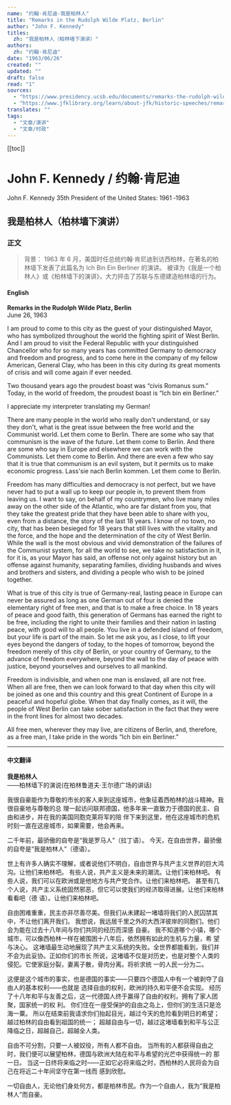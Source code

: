 ```yaml
---
name: "约翰·肯尼迪-我是柏林人"
title: "Remarks in the Rudolph Wilde Platz, Berlin"
author: "John F. Kennedy"
titles:
  zh: "我是柏林人（柏林墙下演讲）"
authors:
  zh: "约翰·肯尼迪"
date: "1963/06/26"
created: ""
updated: ""
draft: false
read: "1"
sources:
  - "https://www.presidency.ucsb.edu/documents/remarks-the-rudolph-wilde-platz-berlin"
  - "https://www.jfklibrary.org/learn/about-jfk/historic-speeches/remarks-at-the-rudolph-wilde-platz-berlin"
translates: ""
tags: 
  - "文章/演讲"
  - "文章/时政"
---
```


[[toc]]

# John F. Kennedy / 约翰·肯尼迪

John F. Kennedy
35th President of the United States: 1961 ‐1963

## 我是柏林人（柏林墙下演讲）

### 正文

> 背景：
> 1963 年 6 月，美国时任总统约翰·肯尼迪到访西柏林，在著名的柏林墙下发表了此篇名为 Ich Bin Ein Berliner 的演讲。
> 被译为《我是一个柏林人》或《柏林墙下的演讲》，大力抨击了苏联与东德建造柏林墙的行为。

<!-- tabs:start -->

#### **English**

**Remarks in the Rudolph Wilde Platz, Berlin**   
June 26, 1963

I am proud to come to this city as the guest of your distinguished Mayor, who
has symbolized throughout the world the fighting spirit of West Berlin. And I
am proud to visit the Federal Republic with your distinguished Chancellor who
for so many years has committed Germany to democracy and freedom and progress,
and to come here in the company of my fellow American, General Clay, who has
been in this city during its great moments of crisis and will come again if
ever needed.

Two thousand years ago the proudest boast was “civis Romanus sum.” Today, in
the world of freedom, the proudest boast is “Ich bin ein Berliner.”

I appreciate my interpreter translating my German!

There are many people in the world who really don't understand, or say they
don't, what is the great issue between the free world and the Communist world.
Let them come to Berlin. There are some who say that communism is the wave of
the future. Let them come to Berlin. And there are some who say in Europe and
elsewhere we can work with the Communists. Let them come to Berlin. And there
are even a few who say that it is true that communism is an evil system, but
it permits us to make economic progress. Lass'sie nach Berlin kommen. Let them
come to Berlin.

Freedom has many difficulties and democracy is not perfect, but we have never
had to put a wall up to keep our people in, to prevent them from leaving us. I
want to say, on behalf of my countrymen, who live many miles away on the other
side of the Atlantic, who are far distant from you, that they take the
greatest pride that they have been able to share with you, even from a
distance, the story of the last 18 years. I know of no town, no city, that has
been besieged for 18 years that still lives with the vitality and the force,
and the hope and the determination of the city of West Berlin. While the wall
is the most obvious and vivid demonstration of the failures of the Communist
system, for all the world to see, we take no satisfaction in it, for it is, as
your Mayor has said, an offense not only against history but an offense
against humanity, separating families, dividing husbands and wives and
brothers and sisters, and dividing a people who wish to be joined together.

What is true of this city is true of Germany-real, lasting peace in Europe can
never be assured as long as one German out of four is denied the elementary
right of free men, and that is to make a free choice. In 18 years of peace and
good faith, this generation of Germans has earned the right to be free,
including the right to unite their families and their nation in lasting peace,
with good will to all people. You live in a defended island of freedom, but
your life is part of the main. So let me ask you, as I close, to lift your
eyes beyond the dangers of today, to the hopes of tomorrow, beyond the freedom
merely of this city of Berlin, or your country of Germany, to the advance of
freedom everywhere, beyond the wall to the day of peace with justice, beyond
yourselves and ourselves to all mankind.

Freedom is indivisible, and when one man is enslaved, all are not free. When
all are free, then we can look forward to that day when this city will be
joined as one and this country and this great Continent of Europe in a
peaceful and hopeful globe. When that day finally comes, as it will, the
people of West Berlin can take sober satisfaction in the fact that they were
in the front lines for almost two decades.

All free men, wherever they may live, are citizens of Berlin, and, therefore,
as a free man, I take pride in the words “Ich bin ein Berliner.”

---

#### **中文翻译**

**我是柏林人**  
——柏林墙下的演说(在柏林鲁道夫·王尔德广场的讲话)

我很自豪能作为尊敬的市长的客人来到这座城市，他象征着西柏林的战斗精神。我很自豪地与尊敬的总
理一起访问联邦德国，他多年来一直致力于德国的民主、自由和进步，并在我的美国同胞克莱将军的陪
伴下来到这里，他在这座城市的危机时刻一直在这座城市，如果需要，他会再来。

二千年前，最骄傲的自夸是“我是罗马人”（拉丁语）。
今天，在自由世界，最骄傲的自夸是“我是柏林人”（德语）。

世上有许多人确实不理解，或者说他们不明白，自由世界与共产主义世界的巨大鸿沟。让他们来柏林吧。
有些人说，共产主义是未来的潮流。让他们来柏林吧。
有些人说，我们可以在欧洲或是他地方与共产党合作。让他们来柏林吧。
甚至有几个人说，共产主义系统固然邪恶，但它可以使我们的经济取得进展。让他们来柏林看看吧（德
语）。让他们来柏林吧。

自由困难重重，民主亦非尽善尽美。但我们从未建起一堵墙将我们的人民囚禁其中，不让他们离开我们。
我想说，我远居千里之外的大西洋彼岸的同胞们。他们会为能在过去十八年间与你们共同的经历而深感
自豪。
我不知道哪个小镇，哪个城市，可以像西柏林一样在被围困十八年后，依然拥有如此的生机与力量，希
望与决心。
这堵墙最生动地展现了共产主义系统的失败。全世界都能看到，我们并不会为此妥协。正如你们的市长
所说，这堵墙不仅是对历史，也是对整个人类的侵犯。它使家庭分裂，妻离子散，骨肉分离。将祈求统
一的人民一分为二。

这便是这个城市的事实，也是德国的事实――只要四个德国人中有一个被剥夺了自由人的基本权利――也就是
选择自由的权利，欧洲的持久和平便不会实现。
经历了十八年和平与友善之后，这一代德国人终于赢得了自由的权利，拥有了家人团聚，国家统一的权
利。
你们住在一座受保护的自由之岛上，但你们的生活只是沧海一粟。
所以在结束前我请求你们抬起目光，越过今天的危险看到明日的希望；越过柏林的自由看到祖国的统一；
超越自由与一切，越过这堵墙看到和平与公正降临之日，超越自己，超越全人类。

自由不可分割，只要一人被奴役，所有人都不自由。
当所有的人都获得自由之时，我们便可以展望柏林，德国与欧洲大陆在和平与希望的光芒中获得统一的
那一日。
当这一日终将来临之时――正如它必将来临之时，西柏林的人民将会为自己在将近二十年间坚守在第一线而
感到欣慰。

一切自由人，无论他们身处何方，都是柏林市民。作为一个自由人，我为“我是柏林人”而自豪。

<!-- tabs:end -->
